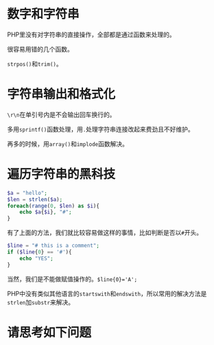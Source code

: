 
# 数字和字符串

PHP里没有对字符串的直接操作，全部都是通过函数来处理的。

很容易用错的几个函数。

`strpos()`和`trim()`。


# 字符串输出和格式化
`\r\n`在单引号内是不会输出回车换行的。

多用`sprintf()`函数处理，用`.`处理字符串连接改起来费劲且不好维护。

再多的时候，用`array()`和`implode`函数解决。


# 遍历字符串的黑科技

```php
$a = "hello";
$len = strlen($a);
foreach(range(0, $len) as $i){
    echo $a{$i}, "#";
}
```

有了上面的方法，我们就比较容易做这样的事情，比如判断是否以`#`开头。

```php
$line = "# this is a comment";
if ($line{0} == '#'){
    echo "YES";
}
```

当然，我们是不能做赋值操作的。`$line{0}='A';`


PHP中没有类似其他语言的`startswith`和`endswith`，所以常用的解决方法是`strlen`加`substr`来解决。

# 请思考如下问题
